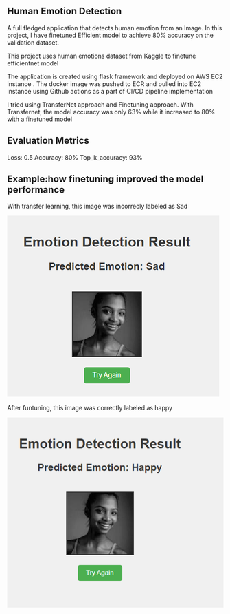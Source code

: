 ## Human Emotion Detection
A full fledged application that detects human emotion from an Image.
In this project, I have finetuned Efficient model to achieve 80% accuracy on the validation dataset.

This project uses human emotions dataset from Kaggle to finetune efficientnet model

The application is created using flask framework and deployed on AWS EC2 instance . The docker image was pushed to ECR and pulled into EC2 instance using Github actions as a part of CI/CD pipeline implementation

I tried using TransferNet approach and Finetuning approach. With Transfernet, the model accuracy was only 63% while it increased to 80% with a finetuned model

## Evaluation Metrics

Loss: 0.5
Accuracy: 80%
Top_k_accuracy: 93%

## Example:how finetuning improved the model performance

With transfer learning, this image was incorrecly labeled as Sad

![Incorrect labeling with transfer learning](TransferLearning.png)

After funtuning, this image was correctly labeled as happy

![Correct labeling with finetuned model](Finetuning.png)

